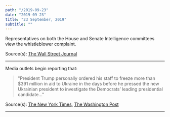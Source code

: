 ```yaml
---
path: "/2019-09-23"
date: "2019-09-23"
title: "23 September, 2019"
subtitle: ""
---
```


Representatives on both the House and Senate Intelligence committees view the whistleblower complaint. 

<span class="sources">

Source(s): [The Wall Street Journal](https://www.wsj.com/articles/some-lawmakers-to-get-look-at-whistleblower-complaint-11569443806)

</span>

---

Media outlets begin reporting that:

> "President Trump personally ordered his staff to freeze more than $391 million in aid to Ukraine in the days before he pressed the new Ukrainian president to investigate the Democrats’ leading presidential candidate..."

<span class="sources">

Source(s): [The New York Times](https://www.nytimes.com/2019/09/23/us/politics/trump-un-biden-ukraine.html), [The Washington Post](https://www.washingtonpost.com/national-security/trump-ordered-hold-on-military-aid-days-before-calling-ukrainian-president-officials-say/2019/09/23/df93a6ca-de38-11e9-8dc8-498eabc129a0_story.html)

</span>

---

<tweet id="1176214515068887041"></tweet>